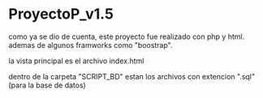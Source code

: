 # ProyectoP_v1.5

como ya se dio de cuenta, este proyecto fue realizado con php y html. ademas de algunos framworks como "boostrap".


la vista principal es el archivo index.html

dentro de la carpeta "SCRIPT_BD" estan los archivos con extencion ".sql" (para la base de datos)

